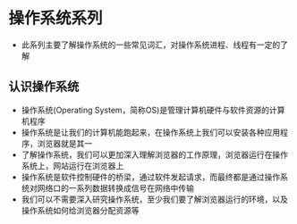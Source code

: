 # 操作系统系列

- 此系列主要了解操作系统的一些常见词汇，对操作系统进程、线程有一定的了解

## 认识操作系统

- 操作系统(Operating System，简称OS)是管理计算机硬件与软件资源的计算机程序
- 操作系统是让我们的计算机能跑起来，在操作系统上我们可以安装各种应用程序，浏览器就是其一
- 了解操作系统，我们可以更加深入理解浏览器的工作原理，浏览器运行在操作系统上，网站运行在浏览器上
- 操作系统是软件控制硬件的桥梁，通过软件发起请求，而最终都是通过操作系统对网络口的一系列数据转换成信号在网络中传输
- 我们可以不需要深入研究操作系统，至少我们要了解浏览器运行的环境，以及操作系统如何给浏览器分配资源等